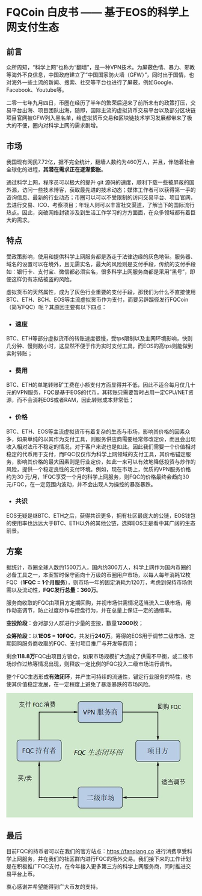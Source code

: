 # FQCoin 白皮书 —— 基于EOS的科学上网支付生态
## 前言 
众所周知，“科学上网”也称为“翻墙”，是一种VPN技术。为屏蔽色情、暴力、邪教等海外不良信息，中国政府建立了“中国国家防火墙（GFW）”，同时出于国情，也对海外一些主流的新闻、搜索、社交等平台也进行了屏蔽，例如Google、Facebook、Youtube等。

二零一七年九月四日，币圈在经历了半年的繁荣后迎来了前所未有的政策打压，交易平台出海、项目团队出海，随即，国际主流的虚拟货币交易平台以及部分区块链项目官网被GFW列入黑名单，给虚拟货币交易和区块链技术学习发展都带来了极大的不便，圈内对科学上网的需求剧增。

## 市场
我国现有网民7.72亿，据不完全统计，翻墙人数约为460万人，并且，伴随着社会全球化的进程，**其潜在需求正在逐渐膨胀**。

通过科学上网，程序员可以极大的提升 git 源码的速度，顺利下载一些被屏蔽的国外源，访问一些技术博客，获取最先进的技术动态；媒体工作者可以获得第一手的咨询信息、最新的行业动态；币圈可以可以不受限制的访问交易平台、项目官网，去进行交易、ICO、考察项目；年轻人则可以丰富社交渠道，了解当下的国际流行热点。因此，突破网络封锁涉及到生活工作学习的方方面面，在众多领域都有着巨大的需求。

## 特点
受政策影响，使用和提供科学上网服务都是游走于法律边缘的灰色地带。服务器、域名的设置可以在境外，且无需实名，最大的风险则是支付手段，传统的支付手段如：银行卡、支付宝、微信都必须实名，很多科学上网服务商都是采用“黑号”，即便这样仍有冻结被盗的风险。

虚拟货币的天然属性，成为了灰色行业重要的支付手段，那我们为什么不直接使用BTC、ETH、BCH、EOS等主流虚拟货币作为支付，而要另辟蹊径发行FQCoin（简写FQC）呢？其原因主要有以下四点：

- ### 速度
BTC、ETH等部分虚拟货币的转账速度很慢，受tps限制以及主网环境影响，快则几分钟、慢则数小时，这显然不便于作为实时支付工具，而EOS的高tps则能做到实时转账；
- ### 费用
BTC、ETH的单笔转账矿工费在小额支付方面显得并不低，因此不适合每月仅几十元的VPN服务，FQC是基于EOS的代币，其转账只需要暂时占用一定CPU/NET资源，而不会消耗EOS或者RAM，因此转账成本非常低；
- ### 价格
BTC、ETH、EOS等主流虚拟货币有着复杂的生态与市场，影响其价格的因素众多，如果单纯的以其作为支付工具，则服务供应商需要经常修改定价，而且会出现收入相对法币不稳定的情况，对于客户来说也是如此。因此我们需要一个价值相对稳定的代币用于支付，而FQC仅仅作为科学上网领域的支付工具，其价格锚定服务，影响其价格的最大因素则是行业定价，如此一来可以有效地降低投资与炒作的风险，提供一个稳定良性的支付环境。例如，现在市场上，优质的VPN服务价格约为30 元/月，1FQC享受一个月的科学上网服务，则FQC的价格最终会趋向30元/FQC，在一定范围内波动，并不会出现人为操控的暴涨暴跌。
- ### 共识
EOS无疑是继BTC、ETH之后，获得共识更多，拥有社区最庞大的公链，EOS钱包的使用率也远远大于BTC、ETH以外的其他公链，选择EOS正是看中其广阔的生态前景。

## 方案
据统计，币圈全球人数约1500万人，国内约300万人，科学上网作为国内币圈的必备工具之一，本案暂时保守面向十万级的币圈用户市场，以每人每年消耗12枚FQC（**1FQC = 1个月服务**），则市场一年的固定消耗为120万，考虑到保持市场供需以及流动性，**FQC发行总量：360万**。

服务商收取的FQC由项目方定期回购，并视市场供需情况适当流入二级市场，用作动态调节，防止过度炒作与控盘行为，并在总量上保证一定的通缩率。

**空投阶段**：会对部分人群进行少量的空投，数量**12000**枚；

**众筹阶段**：以**1EOS = 10FQC**，共发行**240万**。筹得的EOS用于调节二级市场、定期回购服务商收取的FQC、支付项目推广与开发等费用；

剩余**118.8万**FQC由项目方锁仓，如果市场规模扩大造成了供需不平衡，或二级市场炒作过热等情况出现，则释放一定比例的FQC投入二级市场进行调节。

整个FQC生态形成**有效闭环**，并产生可持续的流通性，锚定行业服务的特性，也使其价值稳定发展，在一定程度上避免了暴涨暴跌的市场风险。

![image](https://github.com/fqcoin/FQCoin/blob/master/image/flowchart.JPG)

## 最后
目前FQC的持币者可以在我们的官方站点：https://fanqiang.co 进行消费享受科学上网服务，并在我们的社区群内进行FQC的场外交易。我们接下来的工作计划是在积极推广FQC支付，在今年接入更多第三方的科学上网服务商，同时推进交易平台上币。

衷心感谢并希望能得到广大币友的支持。
